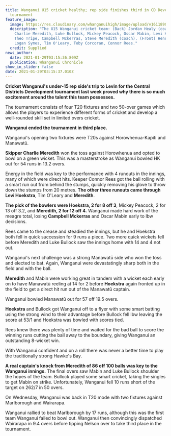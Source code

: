 ```yaml
---
title: Wanganui U15 cricket healthy; rep side finishes third in CD Development
  tournament
feature_image:
  image: https://res.cloudinary.com/whanganuihigh/image/upload/v1611890152/News/Wanganui_U15_cricket_chron_29.1.21.jpg
  description: "The U15 Wanganui cricket team: (Back) Jordan Healy (coach),
    Charlie Meredith, Luke Bullock, Mickey Peacock, Oscar Mabin, Levi Hoekstra,
    Theo Tripe, Campbell Mckerras, Steve Meredith (coach). (Front) Henry Carver,
    Logan Symes, Tim O'Leary, Toby Corcoran, Connor Rees."
  credit: Supplied
news_author:
  date: 2021-01-29T03:15:36.809Z
  publication: Whanganui Chronicle
show_in_slider: false
date: 2021-01-29T03:15:37.010Z
---
```

**Cricket Wanganui's under-15 rep side's trip to Levin for the Central Districts Development tournament last week proved why there is so much excitement around the talent this team possesses.**

The tournament consists of four T20 fixtures and two 50-over games which allows the players to experience different forms of cricket and develop a well-rounded skill set in limited overs cricket.

**Wanganui ended the tournament in third place.**

Wanganui's opening two fixtures were T20s against Horowhenua-Kapiti and Manawatū.

**Skipper Charlie Meredith** won the toss against Horowhenua and opted to bowl on a green wicket. This was a masterstroke as Wanganui bowled HK out for 54 runs in 13.2 overs.

Energy in the field was key to the performance with 4 runouts in the innings, many of which were direct hits. Keeper Connor Rees got the ball rolling with a smart run out from behind the stumps, quickly removing his glove to throw down the stumps from 20 metres. **The other three runouts came through Levi Hoekstra**, Tim O'Leary and **Meredith**.

**The pick of the bowlers were Hoekstra, 2 for 8 off 3**, Mickey Peacock, 2 for 13 off 3.2, and **Meredith, 2 for 12 off 4.** Wanganui made hard work of the meagre total, losing **Campbell Mckerras** and Oscar Mabin early to lbw decisions.

Rees came to the crease and steadied the innings, but he and Hoekstra both fell in quick succession for 9 runs a piece. Two more quick wickets fell before Meredith and Luke Bullock saw the innings home with 14 and 4 not out.

Wanganui's next challenge was a strong Manawatū side who won the toss and elected to bat. Again, Wanganui were devastatingly sharp both in the field and with the ball.

**Meredith** and Mabin were working great in tandem with a wicket each early on to have Manawatū reeling at 14 for 2 before **Hoekstra** again fronted up in the field to get a direct hit run out of the Manawatū captain.

Wanganui bowled Manawatū out for 57 off 19.5 overs.

**Hoekstra** and Bullock got Wanganui off to a flyer with some smart batting using the strong wind to their advantage before Bullock fell lbw leaving the score at 53/1 and Hoekstra was bowled with scores tied.

Rees knew there was plenty of time and waited for the bad ball to score the winning runs cutting the ball away to the boundary, giving Wanganui an outstanding 8-wicket win.

With Wanganui confident and on a roll there was never a better time to play the traditionally strong Hawke's Bay.

**A real captain's knock from Meredith of 86 off 100 balls was key to the Wanganui innings.** The final overs saw Mabin and Luke Bullock shoulder the hopes of the team. Bullock played some smart cricket, taking the singles to get Mabin on strike. Unfortunately, Wanganui fell 10 runs short of the target on 262/7 in 50 overs.

On Wednesday, Wanganui was back in T20 mode with two fixtures against Marlborough and Wairarapa.

Wanganui rallied to beat Marlborough by 17 runs, although this was the first team Wanganui failed to bowl out. Wanganui then convincingly dispatched Wairarapa in 9.4 overs before tipping Nelson over to take third place in the tournament.

